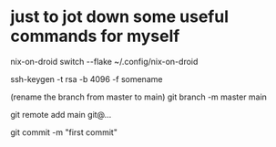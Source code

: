 # just to jot down some useful commands for myself

nix-on-droid switch --flake ~/.config/nix-on-droid

ssh-keygen -t rsa -b 4096 -f somename

(rename the branch from master to main)
git branch -m master main

git remote add main git@...

git commit -m "first commit"





